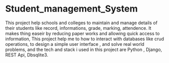 # Student_management_System

This project help schools and colleges to maintain and manage details of their students like record, informations, grade, marking, attendence. It makes thing easeir by reducing paper works and allowing quick access to information, This project help me to how to interact with databases like crud operations, to design a simple user interface , and solve real world problems, and the tech and stack i used in this project are Python , Django, REST Api, Dbsqlite3.
